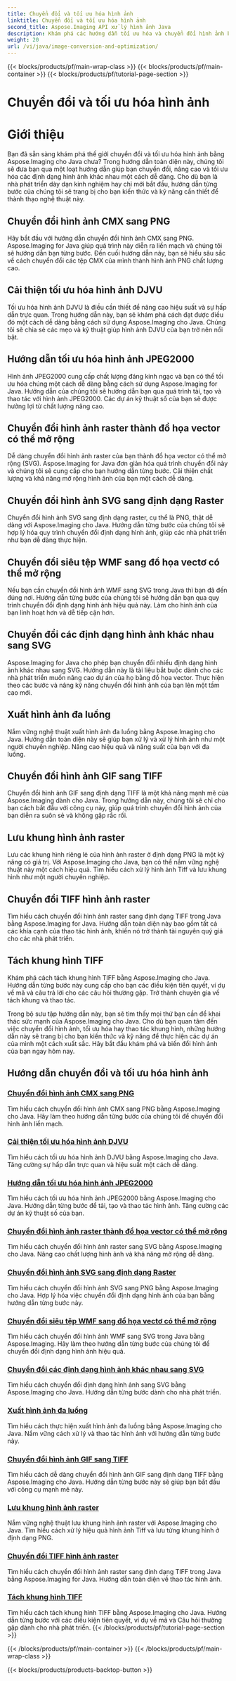 ```yaml
---
title: Chuyển đổi và tối ưu hóa hình ảnh
linktitle: Chuyển đổi và tối ưu hóa hình ảnh
second_title: Aspose.Imaging API xử lý hình ảnh Java
description: Khám phá các hướng dẫn tối ưu hóa và chuyển đổi hình ảnh bằng Aspose.Imaging cho Java. Tìm hiểu cách chuyển đổi, nâng cao và tối ưu hóa các định dạng hình ảnh khác nhau một cách dễ dàng.
weight: 20
url: /vi/java/image-conversion-and-optimization/
---
```


{{< blocks/products/pf/main-wrap-class >}}
{{< blocks/products/pf/main-container >}}
{{< blocks/products/pf/tutorial-page-section >}}

# Chuyển đổi và tối ưu hóa hình ảnh


# Giới thiệu

Bạn đã sẵn sàng khám phá thế giới chuyển đổi và tối ưu hóa hình ảnh bằng Aspose.Imaging cho Java chưa? Trong hướng dẫn toàn diện này, chúng tôi sẽ đưa bạn qua một loạt hướng dẫn giúp bạn chuyển đổi, nâng cao và tối ưu hóa các định dạng hình ảnh khác nhau một cách dễ dàng. Cho dù bạn là nhà phát triển dày dạn kinh nghiệm hay chỉ mới bắt đầu, hướng dẫn từng bước của chúng tôi sẽ trang bị cho bạn kiến thức và kỹ năng cần thiết để thành thạo nghệ thuật này.

## Chuyển đổi hình ảnh CMX sang PNG

Hãy bắt đầu với hướng dẫn chuyển đổi hình ảnh CMX sang PNG. Aspose.Imaging for Java giúp quá trình này diễn ra liền mạch và chúng tôi sẽ hướng dẫn bạn từng bước. Đến cuối hướng dẫn này, bạn sẽ hiểu sâu sắc về cách chuyển đổi các tệp CMX của mình thành hình ảnh PNG chất lượng cao.

## Cải thiện tối ưu hóa hình ảnh DJVU

Tối ưu hóa hình ảnh DJVU là điều cần thiết để nâng cao hiệu suất và sự hấp dẫn trực quan. Trong hướng dẫn này, bạn sẽ khám phá cách đạt được điều đó một cách dễ dàng bằng cách sử dụng Aspose.Imaging cho Java. Chúng tôi sẽ chia sẻ các mẹo và kỹ thuật giúp hình ảnh DJVU của bạn trở nên nổi bật.

## Hướng dẫn tối ưu hóa hình ảnh JPEG2000

Hình ảnh JPEG2000 cung cấp chất lượng đáng kinh ngạc và bạn có thể tối ưu hóa chúng một cách dễ dàng bằng cách sử dụng Aspose.Imaging for Java. Hướng dẫn của chúng tôi sẽ hướng dẫn bạn qua quá trình tải, tạo và thao tác với hình ảnh JPEG2000. Các dự án kỹ thuật số của bạn sẽ được hưởng lợi từ chất lượng nâng cao.

## Chuyển đổi hình ảnh raster thành đồ họa vector có thể mở rộng

Dễ dàng chuyển đổi hình ảnh raster của bạn thành đồ họa vector có thể mở rộng (SVG). Aspose.Imaging for Java đơn giản hóa quá trình chuyển đổi này và chúng tôi sẽ cung cấp cho bạn hướng dẫn từng bước. Cải thiện chất lượng và khả năng mở rộng hình ảnh của bạn một cách dễ dàng.

## Chuyển đổi hình ảnh SVG sang định dạng Raster

Chuyển đổi hình ảnh SVG sang định dạng raster, cụ thể là PNG, thật dễ dàng với Aspose.Imaging cho Java. Hướng dẫn từng bước của chúng tôi sẽ hợp lý hóa quy trình chuyển đổi định dạng hình ảnh, giúp các nhà phát triển như bạn dễ dàng thực hiện.

## Chuyển đổi siêu tệp WMF sang đồ họa vectơ có thể mở rộng

Nếu bạn cần chuyển đổi hình ảnh WMF sang SVG trong Java thì bạn đã đến đúng nơi. Hướng dẫn từng bước của chúng tôi sẽ hướng dẫn bạn qua quy trình chuyển đổi định dạng hình ảnh hiệu quả này. Làm cho hình ảnh của bạn linh hoạt hơn và dễ tiếp cận hơn.

## Chuyển đổi các định dạng hình ảnh khác nhau sang SVG

Aspose.Imaging for Java cho phép bạn chuyển đổi nhiều định dạng hình ảnh khác nhau sang SVG. Hướng dẫn này là tài liệu bắt buộc dành cho các nhà phát triển muốn nâng cao dự án của họ bằng đồ họa vector. Thực hiện theo các bước và nâng kỹ năng chuyển đổi hình ảnh của bạn lên một tầm cao mới.

## Xuất hình ảnh đa luồng

Nắm vững nghệ thuật xuất hình ảnh đa luồng bằng Aspose.Imaging cho Java. Hướng dẫn toàn diện này sẽ giúp bạn xử lý và xử lý hình ảnh như một người chuyên nghiệp. Nâng cao hiệu quả và năng suất của bạn với đa luồng.

## Chuyển đổi hình ảnh GIF sang TIFF

Chuyển đổi hình ảnh GIF sang định dạng TIFF là một khả năng mạnh mẽ của Aspose.Imaging dành cho Java. Trong hướng dẫn này, chúng tôi sẽ chỉ cho bạn cách bắt đầu với công cụ này, giúp quá trình chuyển đổi hình ảnh của bạn diễn ra suôn sẻ và không gặp rắc rối.

## Lưu khung hình ảnh raster

Lưu các khung hình riêng lẻ của hình ảnh raster ở định dạng PNG là một kỹ năng có giá trị. Với Aspose.Imaging cho Java, bạn có thể nắm vững nghệ thuật này một cách hiệu quả. Tìm hiểu cách xử lý hình ảnh Tiff và lưu khung hình như một người chuyên nghiệp.

## Chuyển đổi TIFF hình ảnh raster

Tìm hiểu cách chuyển đổi hình ảnh raster sang định dạng TIFF trong Java bằng Aspose.Imaging for Java. Hướng dẫn toàn diện này bao gồm tất cả các khía cạnh của thao tác hình ảnh, khiến nó trở thành tài nguyên quý giá cho các nhà phát triển.

## Tách khung hình TIFF

Khám phá cách tách khung hình TIFF bằng Aspose.Imaging cho Java. Hướng dẫn từng bước này cung cấp cho bạn các điều kiện tiên quyết, ví dụ về mã và câu trả lời cho các câu hỏi thường gặp. Trở thành chuyên gia về tách khung và thao tác.

Trong bộ sưu tập hướng dẫn này, bạn sẽ tìm thấy mọi thứ bạn cần để khai thác sức mạnh của Aspose.Imaging cho Java. Cho dù bạn quan tâm đến việc chuyển đổi hình ảnh, tối ưu hóa hay thao tác khung hình, những hướng dẫn này sẽ trang bị cho bạn kiến thức và kỹ năng để thực hiện các dự án của mình một cách xuất sắc. Hãy bắt đầu khám phá và biến đổi hình ảnh của bạn ngay hôm nay.
## Hướng dẫn chuyển đổi và tối ưu hóa hình ảnh
### [Chuyển đổi hình ảnh CMX sang PNG](./convert-cmx-to-png-image/)
Tìm hiểu cách chuyển đổi hình ảnh CMX sang PNG bằng Aspose.Imaging cho Java. Hãy làm theo hướng dẫn từng bước của chúng tôi để chuyển đổi hình ảnh liền mạch.
### [Cải thiện tối ưu hóa hình ảnh DJVU](./improve-djvu-image-optimization/)
Tìm hiểu cách tối ưu hóa hình ảnh DJVU bằng Aspose.Imaging cho Java. Tăng cường sự hấp dẫn trực quan và hiệu suất một cách dễ dàng.
### [Hướng dẫn tối ưu hóa hình ảnh JPEG2000](./jpeg2000-image-optimization-guide/)
Tìm hiểu cách tối ưu hóa hình ảnh JPEG2000 bằng Aspose.Imaging cho Java. Hướng dẫn từng bước để tải, tạo và thao tác hình ảnh. Tăng cường các dự án kỹ thuật số của bạn.
### [Chuyển đổi hình ảnh raster thành đồ họa vector có thể mở rộng](./convert-raster-images-to-scalable-vector-graphics/)
Tìm hiểu cách chuyển đổi hình ảnh raster sang SVG bằng Aspose.Imaging cho Java. Nâng cao chất lượng hình ảnh và khả năng mở rộng dễ dàng.
### [Chuyển đổi hình ảnh SVG sang định dạng Raster](./convert-svg-images-to-raster-format/)
Tìm hiểu cách chuyển đổi hình ảnh SVG sang PNG bằng Aspose.Imaging cho Java. Hợp lý hóa việc chuyển đổi định dạng hình ảnh của bạn bằng hướng dẫn từng bước này.
### [Chuyển đổi siêu tệp WMF sang đồ họa vectơ có thể mở rộng](./convert-wmf-metafiles-to-scalable-vector-graphics/)
Tìm hiểu cách chuyển đổi hình ảnh WMF sang SVG trong Java bằng Aspose.Imaging. Hãy làm theo hướng dẫn từng bước của chúng tôi để chuyển đổi định dạng hình ảnh hiệu quả.
### [Chuyển đổi các định dạng hình ảnh khác nhau sang SVG](./convert-various-image-formats-to-svg/)
Tìm hiểu cách chuyển đổi định dạng hình ảnh sang SVG bằng Aspose.Imaging cho Java. Hướng dẫn từng bước dành cho nhà phát triển.
### [Xuất hình ảnh đa luồng](./multi-threaded-image-export/)
Tìm hiểu cách thực hiện xuất hình ảnh đa luồng bằng Aspose.Imaging cho Java. Nắm vững cách xử lý và thao tác hình ảnh với hướng dẫn từng bước này.
### [Chuyển đổi hình ảnh GIF sang TIFF](./gif-to-tiff-image-conversion/)
Tìm hiểu cách dễ dàng chuyển đổi hình ảnh GIF sang định dạng TIFF bằng Aspose.Imaging cho Java. Hướng dẫn từng bước này sẽ giúp bạn bắt đầu với công cụ mạnh mẽ này.
### [Lưu khung hình ảnh raster](./raster-image-frame-saving/)
Nắm vững nghệ thuật lưu khung hình ảnh raster với Aspose.Imaging cho Java. Tìm hiểu cách xử lý hiệu quả hình ảnh Tiff và lưu từng khung hình ở định dạng PNG.
### [Chuyển đổi TIFF hình ảnh raster](./raster-image-tiff-conversion/)
Tìm hiểu cách chuyển đổi hình ảnh raster sang định dạng TIFF trong Java bằng Aspose.Imaging for Java. Hướng dẫn toàn diện về thao tác hình ảnh.
### [Tách khung hình TIFF](./tiff-image-frame-splitting/)
Tìm hiểu cách tách khung hình TIFF bằng Aspose.Imaging cho Java. Hướng dẫn từng bước với các điều kiện tiên quyết, ví dụ về mã và Câu hỏi thường gặp dành cho nhà phát triển.
{{< /blocks/products/pf/tutorial-page-section >}}

{{< /blocks/products/pf/main-container >}}
{{< /blocks/products/pf/main-wrap-class >}}

{{< blocks/products/products-backtop-button >}}
